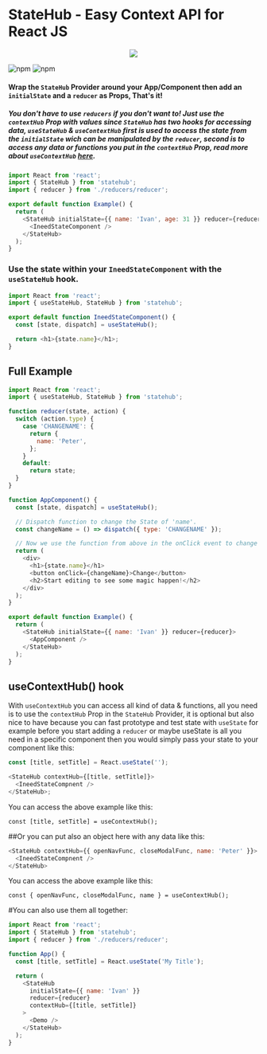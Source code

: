 # StateHub - Easy Context API for React JS

<p align="center">
    <img src="https://i.gyazo.com/ae444147bc31116599b52ab0138b97d7.png">
</p>

![npm](https://img.shields.io/npm/v/statehub)
![npm](https://img.shields.io/npm/dw/statehub)

#### Wrap the `StateHub` Provider around your App/Component then add an `initialState` and a `reducer` as Props, That's it!

##### **_You don't have to use `reducers` if you don't want to!_** Just use the `contextHub` Prop with values since `StateHub` has two hooks for accessing data, `useStateHub` & `useContextHub` first is used to access the state from the `initialState` wich can be manipulated by the `reducer`, second is to access any data or functions you put in the `contextHub` Prop, read more about `useContextHub` [here](https://www.npmjs.com/package/statehub#usecontexthub-hook).

```javascript
import React from 'react';
import { StateHub } from 'statehub';
import { reducer } from './reducers/reducer';

export default function Example() {
  return (
    <StateHub initialState={{ name: 'Ivan', age: 31 }} reducer={reducer}>
      <IneedStateComponent />
    </StateHub>
  );
}
```

### Use the state within your `IneedStateComponent` with the `useStateHub` hook.

```javascript
import React from 'react';
import { useStateHub, StateHub } from 'statehub';

export default function IneedStateComponent() {
  const [state, dispatch] = useStateHub();

  return <h1>{state.name}</h1>;
}
```

## Full Example

```javascript
import React from 'react';
import { useStateHub, StateHub } from 'statehub';

function reducer(state, action) {
  switch (action.type) {
    case 'CHANGENAME': {
      return {
        name: 'Peter',
      };
    }
    default:
      return state;
  }
}

function AppComponent() {
  const [state, dispatch] = useStateHub();

  // Dispatch function to change the State of 'name'.
  const changeName = () => dispatch({ type: 'CHANGENAME' });

  // Now we use the function from above in the onClick event to change the State.
  return (
    <div>
      <h1>{state.name}</h1>
      <button onClick={changeName}>Change</button>
      <h2>Start editing to see some magic happen!</h2>
    </div>
  );
}

export default function Example() {
  return (
    <StateHub initialState={{ name: 'Ivan' }} reducer={reducer}>
      <AppComponent />
    </StateHub>
  );
}
```

## useContextHub() hook

With `useContextHub` you can access all kind of data & functions, all you need is to use the `contextHub` Prop in the `StateHub` Provider, it is optional but also nice to have because you can fast prototype and test state with `useState` for example before you start adding a `reducer` or maybe useState is all you need in a specific component then you would simply pass your state to your component like this:

```javascript
const [title, setTitle] = React.useState('');

<StateHub contextHub={[title, setTitle]}>
  <IneedStateCompnent />
</StateHub>;
```

You can access the above example like this:

`const [title, setTitle] = useContextHub();`

##Or you can put also an object here with any data like this:

```javascript
<StateHub contextHub={{ openNavFunc, closeModalFunc, name: 'Peter' }}>
  <IneedStateCompnent />
</StateHub>
```

You can access the above example like this:

`const { openNavFunc, closeModalFunc, name } = useContextHub();`

#You can also use them all together:

```javascript
import React from 'react';
import { StateHub } from 'statehub';
import { reducer } from './reducers/reducer';

function App() {
  const [title, setTitle] = React.useState('My Title');

  return (
    <StateHub
      initialState={{ name: 'Ivan' }}
      reducer={reducer}
      contextHub={[title, setTitle]}
    >
      <Demo />
    </StateHub>
  );
}
```

[build-badge]: https://img.shields.io/travis/user/repo/master.png?style=flat-square
[build]: https://travis-ci.org/user/repo
[npm-badge]: https://img.shields.io/npm/v/npm-package.png?style=flat-square
[npm]: https://www.npmjs.org/package/npm-package
[coveralls-badge]: https://img.shields.io/coveralls/user/repo/master.png?style=flat-square
[coveralls]: https://coveralls.io/github/user/repo
